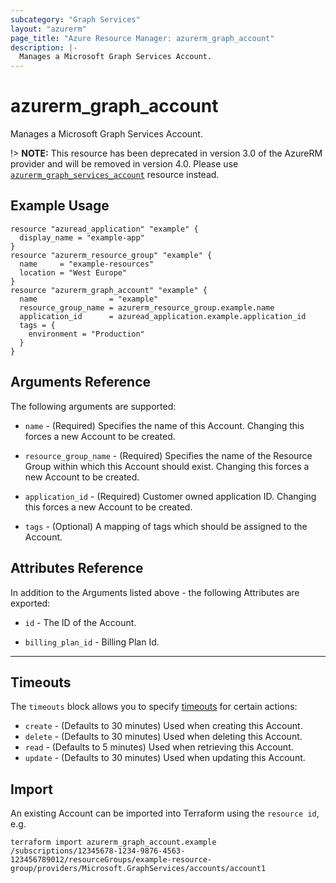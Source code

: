 ```yaml
---
subcategory: "Graph Services"
layout: "azurerm"
page_title: "Azure Resource Manager: azurerm_graph_account"
description: |-
  Manages a Microsoft Graph Services Account.
---
```


# azurerm_graph_account

Manages a Microsoft Graph Services Account.

!> **NOTE:** This resource has been deprecated in version 3.0 of the AzureRM provider and will be removed in version 4.0. Please use [`azurerm_graph_services_account`](https://registry.terraform.io/providers/hashicorp/azurerm/latest/docs/resources/graph_services_account) resource instead.

## Example Usage

```hcl
resource "azuread_application" "example" {
  display_name = "example-app"
}
resource "azurerm_resource_group" "example" {
  name     = "example-resources"
  location = "West Europe"
}
resource "azurerm_graph_account" "example" {
  name                = "example"
  resource_group_name = azurerm_resource_group.example.name
  application_id      = azuread_application.example.application_id
  tags = {
    environment = "Production"
  }
}
```

## Arguments Reference

The following arguments are supported:

* `name` - (Required) Specifies the name of this Account. Changing this forces a new Account to be created.

* `resource_group_name` - (Required) Specifies the name of the Resource Group within which this Account should exist. Changing this forces a new Account to be created.
 
* `application_id` - (Required) Customer owned application ID. Changing this forces a new Account to be created.

* `tags` - (Optional) A mapping of tags which should be assigned to the Account.

## Attributes Reference

In addition to the Arguments listed above - the following Attributes are exported:

* `id` - The ID of the Account.

* `billing_plan_id` - Billing Plan Id.

---

## Timeouts

The `timeouts` block allows you to specify [timeouts](https://www.terraform.io/docs/configuration/resources.html#timeouts) for certain actions:

* `create` - (Defaults to 30 minutes) Used when creating this Account.
* `delete` - (Defaults to 30 minutes) Used when deleting this Account.
* `read` - (Defaults to 5 minutes) Used when retrieving this Account.
* `update` - (Defaults to 30 minutes) Used when updating this Account.

## Import

An existing Account can be imported into Terraform using the `resource id`, e.g.

```shell
terraform import azurerm_graph_account.example /subscriptions/12345678-1234-9876-4563-123456789012/resourceGroups/example-resource-group/providers/Microsoft.GraphServices/accounts/account1
```
